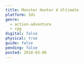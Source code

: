 ```yaml
---
title: Monster Hunter 4 Ultimate
platform: 3ds
genre:
  - action-adventure
  - rpg
digital: false
physical: true
guide: false
pending: false
posted: 2018-03-06
---
```


